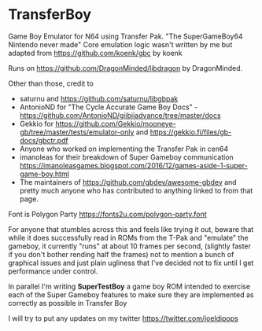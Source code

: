 # TransferBoy
Game Boy Emulator for N64 using Transfer Pak. "The SuperGameBoy64 Nintendo never made"
Core emulation logic wasn't written by me but adapted from https://github.com/koenk/gbc by koenk

Runs on https://github.com/DragonMinded/libdragon by DragonMinded.

Other than those, credit to
* saturnu and https://github.com/saturnu/libgbpak
* AntonioND for "The Cycle Accurate Game Boy Docs" - https://github.com/AntonioND/giibiiadvance/tree/master/docs
* Gekkio for https://github.com/Gekkio/mooneye-gb/tree/master/tests/emulator-only and https://gekkio.fi/files/gb-docs/gbctr.pdf
* Anyone who worked on implementing the Transfer Pak in cen64
* imanoleas for their breakdown of Super Gameboy communication https://imanoleasgames.blogspot.com/2016/12/games-aside-1-super-game-boy.html
* The maintainers of https://github.com/gbdev/awesome-gbdev and pretty much anyone who has contributed to anything linked to from that page.

Font is Polygon Party https://fonts2u.com/polygon-party.font

For anyone that stumbles across this and feels like trying it out, beware that while it does successfully read in ROMs from the T-Pak and "emulate" the gameboy, it currently "runs" at about 10 frames per second, (slightly faster if you don't bother rending half the frames) not to mention a bunch of graphical issues and just plain ugliness that I've decided not to fix until I get performance under control.

In parallel I'm writing **SuperTestBoy** a game boy ROM intended to exercise each of the Super Gameboy features to make sure they are implemented as correctly as possible in Transfer Boy

I will try to put any updates on my twitter https://twitter.com/joeldipops
